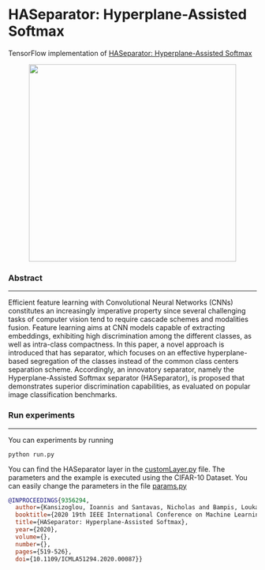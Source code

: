 # HASeparator: Hyperplane-Assisted Softmax

TensorFlow implementation of [HASeparator: Hyperplane-Assisted Softmax](https://ieeexplore.ieee.org/document/9356294/metrics#metrics) 

<p align="center">
<image src="images/circle.png" width="420px" height="400px" />
</p>
</p>

### Abstract
----
Efficient feature learning with Convolutional Neural Networks (CNNs) constitutes an increasingly imperative property since several challenging tasks of computer vision tend to require cascade schemes and modalities fusion. Feature learning aims at CNN models capable of extracting embeddings, exhibiting high discrimination among the different classes, as well as intra-class compactness. In this paper, a novel approach is introduced that has separator, which focuses on an effective hyperplane-based segregation of the classes instead of the common class centers separation scheme. Accordingly, an innovatory separator, namely the Hyperplane-Assisted Softmax separator (HASeparator), is proposed that demonstrates superior discrimination capabilities, as evaluated on popular image classification benchmarks.

### Run experiments
---
You can experiments by running
```
python run.py
```
You can find the HASeparator layer in the [customLayer.py](https://github.com/nsantavas/HASeparator-Hyperplane-Assisted-Softmax/blob/develop/customLayer.py) file. The parameters and the example is executed using the CIFAR-10 Dataset. You can easily change the parameters in the file [params.py](https://github.com/nsantavas/HASeparator-Hyperplane-Assisted-Softmax/blob/develop/params.py)
</p>


```bibtex
@INPROCEEDINGS{9356294,
  author={Kansizoglou, Ioannis and Santavas, Nicholas and Bampis, Loukas and Gasteratos, Antonios},
  booktitle={2020 19th IEEE International Conference on Machine Learning and Applications (ICMLA)}, 
  title={HASeparator: Hyperplane-Assisted Softmax}, 
  year={2020},
  volume={},
  number={},
  pages={519-526},
  doi={10.1109/ICMLA51294.2020.00087}}
```